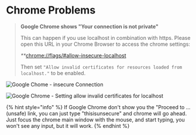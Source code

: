 # Chrome Problems

> **Google Chrome shows "Your connection is not private"**
>
> This can happen if you use localhost in combination with https. Please open this URL in your Chrome Browser to access the chrome settings:  
>   
> _\*\*_[chrome://flags/\#allow-insecure-localhost](chrome://flags/#allow-insecure-localhost)  
>   
> Then set `"Allow invalid certificates for resources loaded from localhost."` to be enabled.

![Google Chome - insecure Connection](../.gitbook/assets/chrome-insecure-localhost.jpg)

![Google Chrome - Setting allow invalid certificates for localhost](../.gitbook/assets/chrome-setting-localhost-https.jpg)

{% hint style="info" %}
If Google Chrome don't show you the "Proceed to ... \(unsafe\) link, you can just type "thisisunsecure" and chrome will go ahead.  
Just focus the chrome main window with the mouse, and start typing, you won't see any input, but it will work.
{% endhint %}

